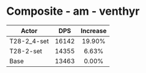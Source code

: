 # Composite - am - venthyr
| Actor | DPS | Increase |
|---|:---:|:---:|
|T28-2_4-set|16142|19.90%|
|T28-2-set|14355|6.63%|
|Base|13463|0.00%|
